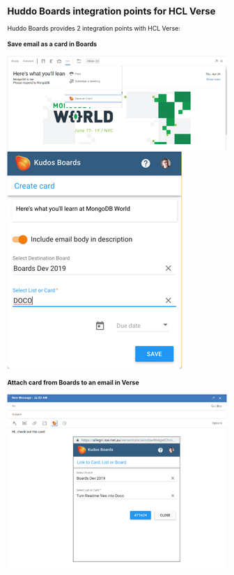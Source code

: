 ## Huddo Boards integration points for HCL Verse

Huddo Boards provides 2 integration points with HCL Verse:

#### Save email as a card in Boards

![Create Card 1](/assets/connections/verse-create-card1.png)
![Create Card 2](/assets/connections/verse-create-card2.png)

#### Attach card from Boards to an email in Verse

![Create Card 1](/assets/connections/verse-attach-card.png)
